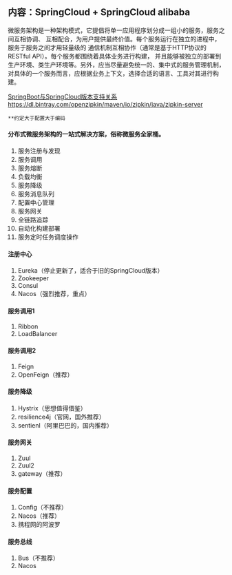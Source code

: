 内容：SpringCloud + SpringCloud alibaba
---
微服务架构是一种架构模式，它提倡将单一应用程序划分成一组小的服务，服务之间互相协调、
互相配合，为用户提供最终价值。每个服务运行在独立的进程中，服务于服务之间才用轻量级的
通信机制互相协作（通常是基于HTTP协议的RESTful API）。每个服务都围绕着具体业务进行构建，
并且能够被独立的部署到生产环境、类生产环境等。另外，应当尽量避免统一的、集中式的服务管理机制，
对具体的一个服务而言，应根据业务上下文，选择合适的语言、工具对其进行构建。

[SpringBoot与SpringCloud版本支持关系](https://start.spring.io/actuator/info)
https://dl.bintray.com/openzipkin/maven/io/zipkin/java/zipkin-server

    **约定大于配置大于编码

#### 分布式微服务架构的一站式解决方案，俗称微服务全家桶。
1. 服务注册与发现
2. 服务调用
3. 服务熔断
4. 负载均衡
5. 服务降级
6. 服务消息队列
7. 配置中心管理
8. 服务网关
9. 全链路追踪
10. 自动化构建部署
11. 服务定时任务调度操作

#### 注册中心 
1. Eureka（停止更新了，适合于旧的SpringCloud版本）
2. Zookeeper
3. Consul
4. Nacos（强烈推荐，重点）
#### 服务调用1
1. Ribbon
2. LoadBalancer
#### 服务调用2
1. Feign
2. OpenFeign（推荐）
#### 服务降级
1. Hystrix（思想值得借鉴）
2. resilience4j（官网，国外推荐）
3. sentienl（阿里巴巴的，国内推荐）
#### 服务网关
1. Zuul
2. Zuul2
3. gateway（推荐）
#### 服务配置
1. Config（不推荐）
2. Nacos（推荐）
3. 携程网的阿波罗
#### 服务总线
1. Bus（不推荐）
2. Nacos